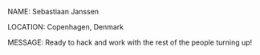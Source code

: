 NAME: Sebastiaan Janssen

LOCATION: Copenhagen, Denmark

MESSAGE: Ready to hack and work with the rest of the people turning up!
